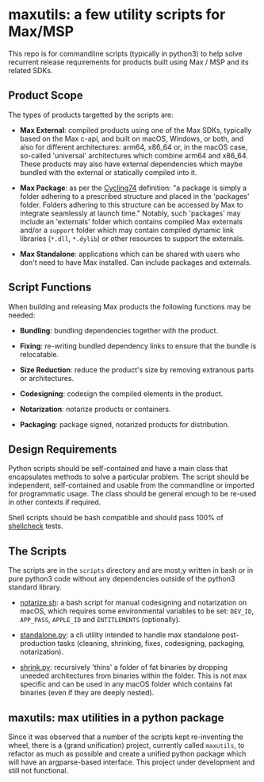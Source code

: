 # maxutils: a few utility scripts for Max/MSP

This repo is for commandline scripts (typically in python3) to help solve recurrent release requirements for products built using Max / MSP and its related SDKs.

## Product Scope

The types of products targetted by the scripts are:

- **Max External**: compiled products using one of the Max SDKs, typically based on the Max c-api, and built on macOS, Windows, or both, and also for different architectures: arm64, x86_64 or, in the macOS case, so-called 'universal' architectures which combine arm64 and x86_64. These products may also have external dependencies which maybe bundled with the external or statically compiled into it.

- **Max Package**: as per the [Cycling74](https://docs.cycling74.com/max8/vignettes/packages) definition: "a package is simply a folder adhering to a prescribed structure and placed in the 'packages' folder. Folders adhering to this structure can be accessed by Max to integrate seamlessly at launch time." Notably, such 'packages' may include an 'externals' folder which contains compiled Max externals and/or a `support` folder which may contain compiled dynamic link libraries (`*.dll`, `*.dylib`) or other resources to support the externals.

- **Max Standalone**: applications which can be shared with users who don't need to have Max installed. Can include packages and externals.

## Script Functions

When building and releasing Max products the following functions may be needed:

- **Bundling**: bundling dependencies together with the product.

- **Fixing**: re-writing bundled dependency links to ensure that the bundle is relocatable.

- **Size Reduction**: reduce the product's size by removing extranous parts or architectures.

- **Codesigning**: codesign the compiled elements in the product.

- **Notarization**: notarize products or containers.

- **Packaging**: package signed, notarized products for distribution.

## Design Requirements

Python scripts should be self-contained and have a main class that encapsulates methods to solve a particular problem. The script should be independent, self-contained and usable from the commandline or imported for programmatic usage. The class should be general enough to be re-used in other contexts if required.

Shell scripts should be bash compatible and should pass 100% of [shellcheck](https://www.shellcheck.net) tests.

## The Scripts

The scripts are in the `scripts` directory and are most;y written in bash or in pure python3 code without any dependencies outside of the python3 standard library.

- [notarize.sh](notarize.sh): a bash script for manual codesigning and notarization on macOS, which requires some environmental variables to be set: `DEV_ID`, `APP_PASS`, `APPLE_ID` and `ENTITLEMENTS` (optionally).

- [standalone.py](standalone.py): a cli utility intended to handle max standalone post-production tasks (cleaning, shrinking, fixes, codesigning, packaging, notarization).

- [shrink.py](shrink.py): recursively 'thins' a folder of fat binaries by dropping uneeded architectures from binaries within the folder. This is not max specific and can be used in any macOS folder which contains fat binaries (even if they are deeply nested).

## maxutils: max utilities in a python package

Since it was observed that a number of the scripts kept re-inventing the wheel, there is a (grand unification) project, currently called `maxutils`, to refactor as much as possible and create a unified python package which will have an argparse-based interface. This project under development and still not functional.

